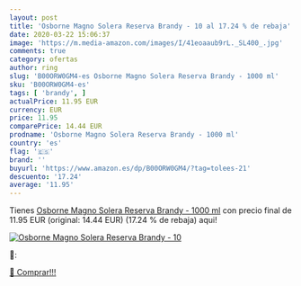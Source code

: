 ```yaml
---
layout: post
title: 'Osborne Magno Solera Reserva Brandy - 10 al 17.24 % de rebaja'
date: 2020-03-22 15:06:37
image: 'https://m.media-amazon.com/images/I/41eoaaub9rL._SL400_.jpg'
comments: true
category: ofertas
author: ring
slug: 'B00ORW0GM4-es Osborne Magno Solera Reserva Brandy - 1000 ml'
sku: 'B00ORW0GM4-es'
tags: [ 'brandy', ]
actualPrice: 11.95 EUR
currency: EUR
price: 11.95
comparePrice: 14.44 EUR
prodname: 'Osborne Magno Solera Reserva Brandy - 1000 ml'
country: 'es'
flag: '🇪🇸'
brand: ''
buyurl: 'https://www.amazon.es/dp/B00ORW0GM4/?tag=tolees-21'
descuento: '17.24'
average: '11.95'
---
```


Tienes [Osborne Magno Solera Reserva Brandy - 1000 ml](https://www.amazon.es/dp/B00ORW0GM4/?tag=tolees-21) con precio final de  11.95 EUR (original: 14.44 EUR) (17.24 %  de rebaja) aqui!

[![Osborne Magno Solera Reserva Brandy - 10](https://m.media-amazon.com/images/I/41eoaaub9rL._SL400_.jpg)](https://www.amazon.es/dp/B00ORW0GM4/?tag=tolees-21)

🔎:


[🛒 Comprar!!!](https://www.amazon.es/dp/B00ORW0GM4/?tag=tolees-21)

